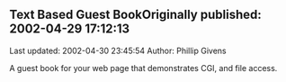 ## Text Based Guest BookOriginally published: 2002-04-29 17:12:13 
Last updated: 2002-04-30 23:45:54 
Author: Phillip Givens 
 
A guest book for your web page that demonstrates CGI, and file access.